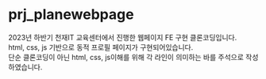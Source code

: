 # prj_planewebpage
2023년 하반기 천재IT 교육센터에서 진행한 웹페이지 FE 구현 클론코딩입니다.<br>
html, css, js 기반으로 동적 프로필 페이지가 구현되어있습니다.<br>
단순 클론코딩이 아닌 html, css, js이해를 위해 각 라인이 의미하는 바를 주석으로 작성하였습니다.<br>
